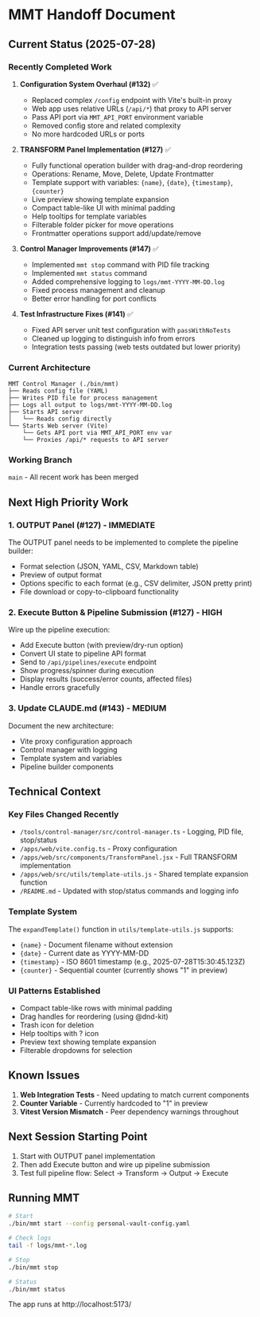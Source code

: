 # MMT Handoff Document

## Current Status (2025-07-28)

### Recently Completed Work

1. **Configuration System Overhaul (#132)** ✅
   - Replaced complex `/config` endpoint with Vite's built-in proxy
   - Web app uses relative URLs (`/api/*`) that proxy to API server
   - Pass API port via `MMT_API_PORT` environment variable
   - Removed config store and related complexity
   - No more hardcoded URLs or ports

2. **TRANSFORM Panel Implementation (#127)** ✅
   - Fully functional operation builder with drag-and-drop reordering
   - Operations: Rename, Move, Delete, Update Frontmatter
   - Template support with variables: `{name}`, `{date}`, `{timestamp}`, `{counter}`
   - Live preview showing template expansion
   - Compact table-like UI with minimal padding
   - Help tooltips for template variables
   - Filterable folder picker for move operations
   - Frontmatter operations support add/update/remove

3. **Control Manager Improvements (#147)** ✅
   - Implemented `mmt stop` command with PID file tracking
   - Implemented `mmt status` command
   - Added comprehensive logging to `logs/mmt-YYYY-MM-DD.log`
   - Fixed process management and cleanup
   - Better error handling for port conflicts

4. **Test Infrastructure Fixes (#141)** ✅
   - Fixed API server unit test configuration with `passWithNoTests`
   - Cleaned up logging to distinguish info from errors
   - Integration tests passing (web tests outdated but lower priority)

### Current Architecture

```
MMT Control Manager (./bin/mmt)
├── Reads config file (YAML)
├── Writes PID file for process management
├── Logs all output to logs/mmt-YYYY-MM-DD.log
├── Starts API server
│   └── Reads config directly
└── Starts Web server (Vite)
    └── Gets API port via MMT_API_PORT env var
    └── Proxies /api/* requests to API server
```

### Working Branch
`main` - All recent work has been merged

## Next High Priority Work

### 1. **OUTPUT Panel (#127)** - IMMEDIATE
The OUTPUT panel needs to be implemented to complete the pipeline builder:
- Format selection (JSON, YAML, CSV, Markdown table)
- Preview of output format
- Options specific to each format (e.g., CSV delimiter, JSON pretty print)
- File download or copy-to-clipboard functionality

### 2. **Execute Button & Pipeline Submission (#127)** - HIGH
Wire up the pipeline execution:
- Add Execute button (with preview/dry-run option)
- Convert UI state to pipeline API format
- Send to `/api/pipelines/execute` endpoint
- Show progress/spinner during execution
- Display results (success/error counts, affected files)
- Handle errors gracefully

### 3. **Update CLAUDE.md (#143)** - MEDIUM
Document the new architecture:
- Vite proxy configuration approach
- Control manager with logging
- Template system and variables
- Pipeline builder components

## Technical Context

### Key Files Changed Recently
- `/tools/control-manager/src/control-manager.ts` - Logging, PID file, stop/status
- `/apps/web/vite.config.ts` - Proxy configuration
- `/apps/web/src/components/TransformPanel.jsx` - Full TRANSFORM implementation
- `/apps/web/src/utils/template-utils.js` - Shared template expansion function
- `/README.md` - Updated with stop/status commands and logging info

### Template System
The `expandTemplate()` function in `utils/template-utils.js` supports:
- `{name}` - Document filename without extension
- `{date}` - Current date as YYYY-MM-DD
- `{timestamp}` - ISO 8601 timestamp (e.g., 2025-07-28T15:30:45.123Z)
- `{counter}` - Sequential counter (currently shows "1" in preview)

### UI Patterns Established
- Compact table-like rows with minimal padding
- Drag handles for reordering (using @dnd-kit)
- Trash icon for deletion
- Help tooltips with ? icon
- Preview text showing template expansion
- Filterable dropdowns for selection

## Known Issues

1. **Web Integration Tests** - Need updating to match current components
2. **Counter Variable** - Currently hardcoded to "1" in preview
3. **Vitest Version Mismatch** - Peer dependency warnings throughout

## Next Session Starting Point

1. Start with OUTPUT panel implementation
2. Then add Execute button and wire up pipeline submission
3. Test full pipeline flow: Select → Transform → Output → Execute

## Running MMT

```bash
# Start
./bin/mmt start --config personal-vault-config.yaml

# Check logs
tail -f logs/mmt-*.log

# Stop
./bin/mmt stop

# Status
./bin/mmt status
```

The app runs at http://localhost:5173/